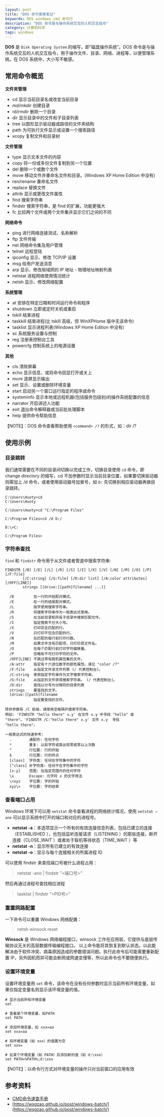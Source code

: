 ```yaml
---
layout: post
title: "DOS 命令使用笔记"
keywords: DOS windows cmd 命令行
description: "DOS 命令是与操作系统交互的人机交互指令"
category: 计算机科学
tags: windows
---
```


**DOS** 是 `Disk Operating System` 的缩写，即“磁盘操作系统”。DOS 命令是与操作系统交互的人机交互指令，用于操作文件、目录、网络、进程等，以便管理系统。在 DOS 系统中，大小写不敏感。

## 常用命令概览

**文件夹管理**

- cd 显示当前目录名或改变当前目录
- md/mkdir 创建目录
- rd/rmdir 删除一个目录
- dir 显示目录中的文件和子目录列表
- tree 以图形显示驱动器或路径的文件夹结构
- path 为可执行文件显示或设置一个搜索路径
- xcopy 复制文件和目录树

**文件管理**

- type 显示文本文件的内容
- copy 将一份或多份文件复制到另一个位置
- del 删除一个或数个文件
- move 移动文件并重命名文件和目录。(Windows XP Home Edition 中没有)
- ren/rename 重命名文件
- replace 替换文件
- attrib 显示或更改文件属性
- find 搜索字符串
- findstr 搜索字符串，是 find 的扩展，功能更强大
- fc 比较两个文件或两个文件集并显示它们之间的不同

**网络命令**

- ping 进行网络连接测试、名称解析
- ftp 文件传输
- net 网络命令集及用户管理
- telnet 远程登陆
- ipconfig 显示、修改 TCP/IP 设置
- msg 给用户发送消息
- arp 显示、修改局域网的 IP 地址 - 物理地址映射列表
- netstat 进程网络使用情况统计
- netsh 显示、修改网络配置

**系统管理**

- at 安排在特定日期和时间运行命令和程序
- shutdown 立即或定时关机或重启
- tskill 结束进程
- taskkill 结束进程(比 tskill 高级，但 WinXPHome 版中无该命令)
- tasklist 显示进程列表(Windows XP Home Edition 中没有)
- sc 系统服务设置与控制
- reg 注册表控制台工具
- powercfg 控制系统上的电源设置

**其他**

- cls 清除屏幕
- echo 显示信息，或将命令回显打开或关上
- more 逐屏显示输出
- set 显示、设置或删除环境变量
- start 启动另一个窗口运行指定的程序或命令
- systeminfo 显示本地或远程机器(包括服务包级别)的操作系统配置的信息
- narrator 开启讲述人功能
- exit 退出命令解释器或当前批处理脚本
- help 提供命令帮助信息

【NOTE】：DOS 命令查看帮助使用 `<command> /?` 的形式，如：dir /?

## 使用示例

### 目录跳转

我们通常需要在不同的目录间切换以完成工作，切换目录使用 `cd` 命令，即 change directory 的缩写，cd 不加参数时显示当前目录位置，如果要切换驱动器则需加上 /d 命令，或者使用驱动器号加冒号，如 `D:` 先切换到相应驱动器再做目录跳转。

```
C:\Users\Huoty>cd
C:\Users\Huoty

C:\Users\Huoty>cd "C:\Program Files"

C:\Program Files>cd /d D:/

D:\>C:

C:\Program Files>
```

### 字符串查找

`find` 和 `findstr` 命令用于从文件或者管道中搜索字符串:

```
FINDSTR [/B] [/E] [/L] [/R] [/S] [/I] [/X] [/V] [/N] [/M] [/O] [/P] [/F:file]
        [/C:string] [/G:file] [/D:dir list] [/A:color attributes] [/OFF[LINE]]
        strings [[drive:][path]filename[ ...]]

  /B         在一行的开始配对模式。
  /E         在一行的结尾配对模式。
  /L         按字使用搜索字符串。
  /R         将搜索字符串作为一般表达式使用。
  /S         在当前目录和所有子目录中搜索匹配文件。
  /I         指定搜索不分大小写。
  /X         打印完全匹配的行。
  /V         只打印不包含匹配的行。
  /N         在匹配的每行前打印行数。
  /M         如果文件含有匹配项，只打印其文件名。
  /O         在每个匹配行前打印字符偏移量。
  /P         忽略有不可打印字符的文件。  
  /OFF[LINE] 不跳过带有脱机属性集的文件。
  /A:attr    指定有十六进位数字的颜色属性。请见 "color /?"
  /F:file    从指定文件读文件列表 (/ 代表控制台)。
  /C:string  使用指定字符串作为文字搜索字符串。
  /G:file    从指定的文件获得搜索字符串。 (/ 代表控制台)。
  /D:dir     查找以分号为分隔符的目录列表
  strings    要查找的文字。
  [drive:][path]filename
             指定要查找的文件。

除非参数有 /C 前缀，请使用空格隔开搜索字符串。
例如: 'FINDSTR "hello there" x.y' 在文件 x.y 中寻找 "hello" 或
"there"。'FINDSTR /C:"hello there" x.y' 文件 x.y  寻找
"hello there"。

一般表达式的快速参考:
  .        通配符: 任何字符
  *        重复: 以前字符或类出现零或零以上次数
  ^        行位置: 行的开始
  $        行位置: 行的终点
  [class]  字符类: 任何在字符集中的字符
  [^class] 补字符类: 任何不在字符集中的字符
  [x-y]    范围: 在指定范围内的任何字符
  \x       Escape: 元字符 x 的文字用法
  \<xyz    字位置: 字的开始
  xyz\>    字位置: 字的结束
```

### 查看端口占用

Windows 环境下可以用 `netstat` 命令查看进程的网络统计情况，使用 `netstat –ano` 可以显示系统中打开的端口和对应的进程号。

- **netstat -a**：本选项显示一个所有的有效连接信息列表，包括已建立的连接（ESTABLISHED ），也包括监听连接请求（LISTENING ）的那些连接，断开连接（CLOSE_WAIT ）或者处于联机等待状态（TIME_WAIT ）等
- **netstat -n**：显示所有已建立的有效连接
- **netstat -o**：显示与每个连接相关的所属进程 ID

可以使用 findstr 来查找端口号被什么进程占用：

> netstat -ano | findstr "<端口号>"

然后再通过进程号查找相应进程

> tasklist | findstr "<PID号>"

### 重置网路配置

一下命令可以重置 Windows 网络配置：

> netsh winsock reset

**Winsock** 是 Windows 网络编程接口，winsock 工作在应用层，它提供与底层传输协议无关的高层数据传输编程接口。 以上命令能将其恢复到默认状态。以此能解决由于软件冲突、病毒原因造成的参数错误问题。执行此命令后可能需要重新配置 IP，另外因机而异可能会断网或网速变慢等，所以此命令也不要随便执行。

### 设置环境变量

设置环境变量用 `set` 命令，该命令在没有任何参数时显示当前所有环境变量，如果仅指定变量名则显示该环境变量的值。

```
# 显示当前所有环境变量
set

# 查看某个环境变量，如PATH
set PATH

# 添加环境变量，如 xxx=aa
set xxx=aa

# 将环境变量（如 xxx）的值置为空
set xxx=

# 在某个环境变量（如 PATH）后添加新的值（如 d:\xxx）
set PATH=%PATH%;d:\xxx
```

【NOTE】：以命令行方式对环境变量的操作只对当前窗口的应用有效

## 参考资料

- [CMD命令速查手册](https://www.jb51.net/help/cmd.htm)
- [https://wsgzao.github.io/post/windows-batch/](https://wsgzao.github.io/post/windows-batch/)
